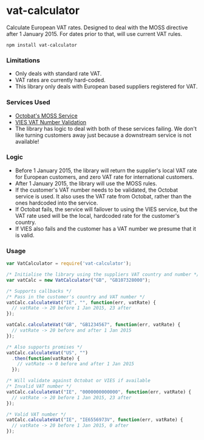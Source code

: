# vat-calculator

Calculate European VAT rates. Designed to deal with the MOSS directive after 1 January 2015. For dates prior to that, will use current VAT rules.

```shell
npm install vat-calculator
```

### Limitations

* Only deals with standard rate VAT.
* VAT rates are currently hard-coded.
* This library only deals with European based suppliers registered for VAT.

### Services Used

* [Octobat's MOSS Service](https://www.octobat.com/2015-eu-vat-invoices)
* [VIES VAT Number Validation](http://ec.europa.eu/taxation_customs/vies/)
* The library has logic to deal with both of these services failing. We don't like turning customers away just because a downstream service is not available!

### Logic

* Before 1 January 2015, the library will return the supplier's local VAT rate for European customers, and zero VAT rate for international customers.
* After 1 January 2015, the library will use the MOSS rules.
* If the customer's VAT number needs to be validated, the Octobat service is used. It also uses the VAT rate from Octobat, rather than the ones hardcoded into the service.
* If Octobat fails, the service will failover to using the VIES service, but the VAT rate used will be the local, hardcoded rate for the customer's country.
* If VIES also fails and the customer has a VAT number we presume that it is valid. 


### Usage

```javascript
var VatCalculator = require('vat-calculator');

/* Initialise the library using the suppliers VAT country and number */
var vatCalc = new VatCalculator("GB", "GB107328000");

/* Supports callbacks */
/* Pass in the customer's country and VAT number */
vatCalc.calculateVat("IE", "", function(err, vatRate) {
  // vatRate -> 20 before 1 Jan 2015, 23 after
});

vatCalc.calculateVat("GB", "GB1234567", function(err, vatRate) {
  // vatRate -> 20 before and after 1 Jan 2015
});

/* Also supports promises */
vatCalc.calculateVat("US", "")
  .then(function(vatRate) {
    // vatRate -> 0 before and after 1 Jan 2015
  });

/* Will validate against Octobat or VIES if available
/* Invalid VAT number */
vatCalc.calculateVat("IE", "0000000000000", function(err, vatRate) {
  // vatRate -> 20 before 1 Jan 2015, 23 after
});

/* Valid VAT number */
vatCalc.calculateVat("IE", "IE6556973V", function(err, vatRate) {
  // vatRate -> 20 before 1 Jan 2015, 0 after
});

```
